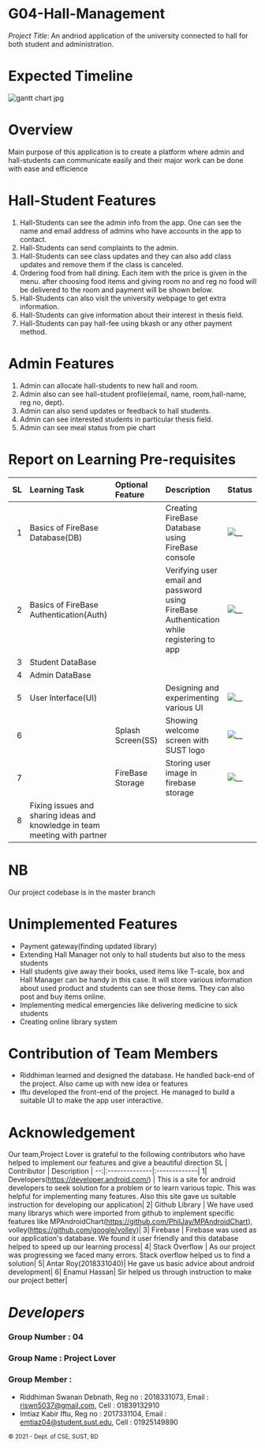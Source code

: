 # G04-Hall-Management

*Project Title*:
             An andriod application of the university connected to hall for both student and administration. 

Expected Timeline
============================

![gantt chart jpg](https://user-images.githubusercontent.com/78758300/117585325-a5521300-b133-11eb-9aca-c3898b296992.png)


Overview
======================
Main purpose of this application is to create a platform where admin and hall-students can communicate easily and their major work can be done with ease and efficience


# Hall-Student Features

1. Hall-Students can see the admin info from the app. One can see the name and email address of admins who have accounts in the app to contact.
2. Hall-Students can send complaints to the admin.
3. Hall-Students can see class updates and they can also add class updates and remove them if the class is canceled.
4. Ordering food from hall dining. Each item with the price is given in the menu. after choosing food items and giving room no and reg no food will be delivered to the room and payment will be shown below.
5. Hall-Students can also visit the university webpage to get extra information.
6. Hall-Students can give information about their interest in thesis field.
7. Hall-Students can pay hall-fee using bkash or any other payment method.

# Admin Features

1. Admin can allocate hall-students to new hall and room.
2. Admin also can see hall-student profile(email, name, room,hall-name, reg no, dept).
3. Admin can also send updates or feedback to hall students.
4. Admin can see interested students in particular thesis field.
5. Admin can see meal status from pie chart



Report on Learning Pre-requisites
=============================================
SL | Learning Task | Optional Feature |  Description | Status | Comment |
--:|:--------------|:-----------------|:-------------|:-------|:--------|
1 |Basics of FireBase Database(DB)|         | Creating FireBase Database using FireBase console | ![__](https://img.shields.io/badge/DB-Learned-red)| |
2 |Basics of FireBase Authentication(Auth)    |         | Verifying user email and password using FireBase Authentication while registering to app | ![__](https://img.shields.io/badge/Auth-May%2030-red)| | |
3 |Student DataBase | | | |  2018331073|
4 |Admin DataBase | | | | 2017331104|
5 |User Interface(UI) | | Designing and experimenting various UI |![__](https://img.shields.io/badge/UI-Learned-red) | 2017331104
6 | | Splash Screen(SS) | Showing welcome screen with SUST logo  | ![__](https://img.shields.io/badge/SS-Learned-blue)| 2018331073|
7 | | FireBase Storage | Storing user image in firebase storage | ![__](https://img.shields.io/badge/Storage-Learned-blue) | |  
8 | Fixing issues and sharing ideas and knowledge in team meeting with partner| | | | |

# NB
Our project codebase is in the master branch
# Unimplemented Features
- Payment gateway(finding updated library)
- Extending Hall Manager not only to hall students but also to the mess students
- Hall students give away their books, used items like T-scale, box and Hall Manager can be handy in this case. It will store various information about used product and           students can see those items. They can also post and buy items online.
- Implementing medical emergencies like delivering medicine to sick students
- Creating online library system


# Contribution of Team Members
- Riddhiman learned and designed the database. He handled back-end of the project. Also came up with new idea or features
- Iftu developed the front-end of the project. He managed to build a suitable UI to make the app user interactive.


Acknowledgement 
=========================
Our team,Project Lover is grateful to the following contributors who have helped to implement our features and give a beautiful direction
SL | Contributor | Description |
--:|:--------------|:-------------|
1| Developers(https://developer.android.com/) | This is a site for android developers to seek solution for a problem or to learn various topic. This was helpful for implementing many features. Also this site gave us suitable instruction for developing our application|
2| Github Library | We have used many librarys which were imported from github to implement specific features like MPAndroidChart(https://github.com/PhilJay/MPAndroidChart), volley(https://github.com/google/volley)|
3| Firebase | Firebase was used as our application's database. We found it user friendly and this database helped to speed up our learning process|
4| Stack Overflow | As our project was progressing we faced many errors. Stack overflow helped us to find a solution|
5| Antar Roy(2018331040)| He gave us basic advice about android development|
6| Enamul Hassan| Sir helped us through instruction to make our project better|

***Developers***
========================
### Group Number : 04
### Group Name : Project Lover
### Group Member :
- Riddhiman Swanan Debnath, Reg no : 2018331073, Email : riswn5037@gmail.com, Cell : 01839132910
- Imtiaz Kabir Iftu, Reg no : 2017331104, Email : emtiaz04@student.sust.edu, Cell : 01925149890


<small>&copy; 2021 - Dept. of CSE, SUST, BD</small>
